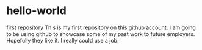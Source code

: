 # hello-world
first repository
This is my first repository on this github account.
I am going to be using github to showcase some of my past work to future employers.
Hopefully they like it.
I really could use a job.
